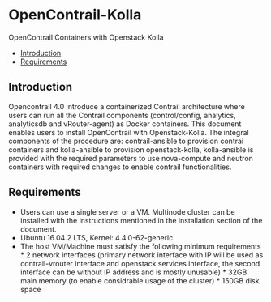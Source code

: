 # OpenContrail-Kolla
OpenContrail Containers with Openstack Kolla

- [Introduction](#Introduction)
- [Requirements](#Requirements)

## Introduction

Opencontrail 4.0 introduce a containerized Contrail architecture where users can run all the Contrail components (control/config, analytics, analyticsdb and vRouter-agent) as Docker containers. This document enables users to install OpenContrail with Openstack-Kolla. The integral components of the procedure are: contrail-ansible to provision contrai containers and kolla-ansible to provision openstack-kolla, kolla-ansible is provided with the required parameters to use nova-compute and neutron containers with required changes to enable contrail functionalities.

## Requirements

* Users can use a single server or a VM. Multinode cluster can be installed with the instructions mentioned in the installation section of the document.
* Ubuntu 16.04.2 LTS, Kernel: 4.4.0-62-generic
* The host VM/Machine must satisfy the following minimum requirements
             * 2 network interfaces (primary network interface with IP will be used as contrail-vrouter interface and openstack services interface, the second interface can be without IP address and is mostly unusable)
             * 32GB main memory (to enable considrable usage of the cluster)
             * 150GB disk space







































